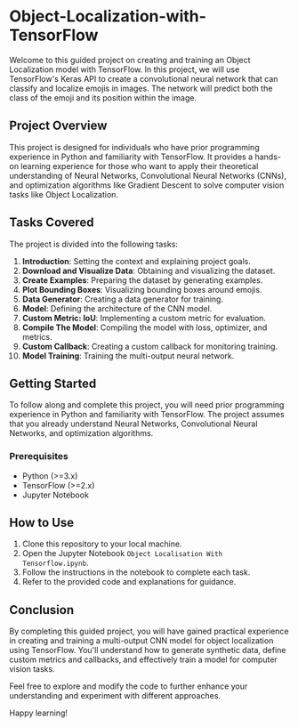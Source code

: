 # Object-Localization-with-TensorFlow

Welcome to this guided project on creating and training an Object Localization model with TensorFlow. In this project, we will use TensorFlow's Keras API to create a convolutional neural network that can classify and localize emojis in images. The network will predict both the class of the emoji and its position within the image.

## Project Overview

This project is designed for individuals who have prior programming experience in Python and familiarity with TensorFlow. It provides a hands-on learning experience for those who want to apply their theoretical understanding of Neural Networks, Convolutional Neural Networks (CNNs), and optimization algorithms like Gradient Descent to solve computer vision tasks like Object Localization.

## Tasks Covered

The project is divided into the following tasks:

1. **Introduction**: Setting the context and explaining project goals.
2. **Download and Visualize Data**: Obtaining and visualizing the dataset.
3. **Create Examples**: Preparing the dataset by generating examples.
4. **Plot Bounding Boxes**: Visualizing bounding boxes around emojis.
5. **Data Generator**: Creating a data generator for training.
6. **Model**: Defining the architecture of the CNN model.
7. **Custom Metric: IoU**: Implementing a custom metric for evaluation.
8. **Compile The Model**: Compiling the model with loss, optimizer, and metrics.
9. **Custom Callback**: Creating a custom callback for monitoring training.
10. **Model Training**: Training the multi-output neural network.

## Getting Started

To follow along and complete this project, you will need prior programming experience in Python and familiarity with TensorFlow. The project assumes that you already understand Neural Networks, Convolutional Neural Networks, and optimization algorithms.

### Prerequisites

- Python (>=3.x)
- TensorFlow (>=2.x)
- Jupyter Notebook

## How to Use

1. Clone this repository to your local machine.
2. Open the Jupyter Notebook `Object Localisation With Tensorflow.ipynb`.
3. Follow the instructions in the notebook to complete each task.
4. Refer to the provided code and explanations for guidance.

## Conclusion

By completing this guided project, you will have gained practical experience in creating and training a multi-output CNN model for object localization using TensorFlow. You'll understand how to generate synthetic data, define custom metrics and callbacks, and effectively train a model for computer vision tasks.

Feel free to explore and modify the code to further enhance your understanding and experiment with different approaches.

Happy learning!

